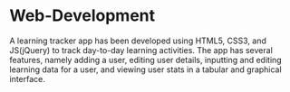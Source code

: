 # Web-Development
<p>A learning tracker app has been developed using HTML5, CSS3, and JS(jQuery) to track day-to-day learning activities. The app has several features, namely adding a user, editing user details, inputting and editing learning data for a user, and viewing user stats in a tabular and graphical interface.</p>
